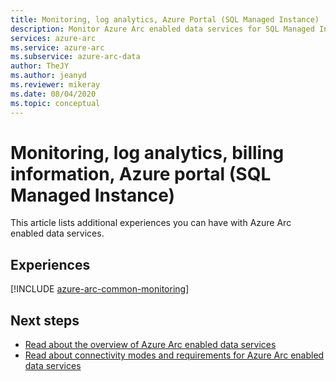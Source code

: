 ```yaml
---
title: Monitoring, log analytics, Azure Portal (SQL Managed Instance)
description: Monitor Azure Arc enabled data services for SQL Managed Instance.
services: azure-arc
ms.service: azure-arc
ms.subservice: azure-arc-data
author: TheJY
ms.author: jeanyd
ms.reviewer: mikeray
ms.date: 08/04/2020
ms.topic: conceptual
---
```


# Monitoring, log analytics, billing information, Azure portal (SQL Managed Instance)

This article lists additional experiences you can have with Azure Arc enabled data services.

## Experiences

[!INCLUDE [azure-arc-common-monitoring](../../../includes/azure-arc-common-monitoring.md)]

## Next steps
- [Read about the overview of Azure Arc enabled data services](overview.md)
- [Read about connectivity modes and requirements for Azure Arc enabled data services](connectivity.md)
